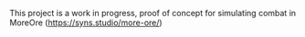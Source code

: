 This project is a work in progress, proof of concept for simulating combat in MoreOre (https://syns.studio/more-ore/)